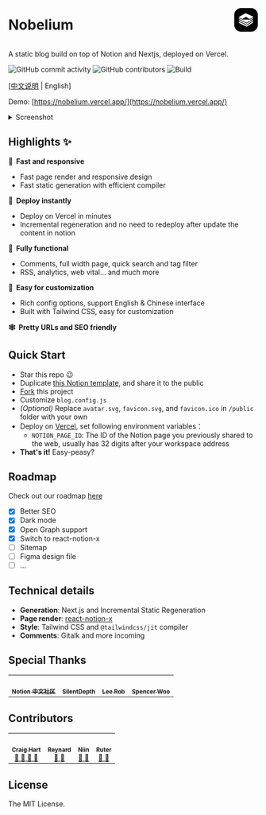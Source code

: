 <div style="display:flex; flex-direction: row-reverse; justify-content: space-between; align-items: center">

<img src="https://raw.githubusercontent.com/craigary/nobelium/main/Nobelium-Logo.svg" width="50" height="50" style="display: block">

# Nobelium

</div>

A static blog build on top of Notion and Nextjs, deployed on Vercel.

![GitHub commit activity](https://img.shields.io/github/commit-activity/m/craigary/nobelium?style=flat-square)
![GitHub contributors](https://img.shields.io/github/contributors/craigary/nobelium?style=flat-square)
![Build](https://img.shields.io/github/deployments/craigary/nobelium/Preview?logo=Vercel&style=flat-square)

[[中文说明](README-CN.md) | English]

Demo: [https://nobelium.vercel.app/](https://nobelium.vercel.app/)

<details><summary>Screenshot</summary>
<img src="https://github.com/craigary/nobelium/blob/main/desktop.png?raw=true">
</details>

## Highlights ✨

**🚀 &nbsp;Fast and responsive**

- Fast page render and responsive design
- Fast static generation with efficient compiler

**🤖 &nbsp;Deploy instantly**

- Deploy on Vercel in minutes
- Incremental regeneration and no need to redeploy after update the content in notion

**🚙 &nbsp;Fully functional**

- Comments, full width page, quick search and tag filter
- RSS, analytics, web vital... and much more

**🎨 &nbsp;Easy for customization**

- Rich config options, support English & Chinese interface
- Built with Tailwind CSS, easy for customization

**🕸 &nbsp;Pretty URLs and SEO friendly**

## Quick Start

- Star this repo 😉
- Duplicate [this Notion template](https://www.notion.so/68be9021bca34b8e89f0246f27e608df), and share it to the public
- [Fork](https://github.com/craigary/nobelium/fork) this project
- Customize `blog.config.js`
- _(Optional)_ Replace `avatar.svg`, `favicon.svg`, and `favicon.ico` in `/public` folder with your own
- Deploy on [Vercel](https://vercel.com), set following environment variables：
  - `NOTION_PAGE_ID`: The ID of the Notion page you previously shared to the web, usually has 32 digits after your workspace address
- **That's it!** Easy-peasy?

## Roadmap

Check out our roadmap [here](https://www.notion.so/craigary/Public-Roadmap-3cfc4d0f0ca642ef8f652673c37add22)

- [x] Better SEO
- [x] Dark mode
- [x] Open Graph support
- [x] Switch to react-notion-x
- [ ] Sitemap
- [ ] Figma design file
- [ ] ...

## Technical details

- **Generation**: Next.js and Incremental Static Regeneration
- **Page render**: [react-notion-x](https://github.com/NotionX/react-notion-x)
- **Style**: Tailwind CSS and `@tailwindcss/jit` compiler
- **Comments**: Gitalk and more incoming

## Special Thanks

<table>
<tr align="left">
    <td align="center"><a href="https://notion.so/cnotion"><img src="https://www.notion.so/image/https%3A%2F%2Fs3-us-west-2.amazonaws.com%2Fsecure.notion-static.com%2F815be1aa-a8bf-46d0-887e-a1c9d18d8ae9%2Fnotion-logo-no-background.png?table=block&id=e1826899-1cd1-4de8-9b1c-ad0de60baa91&width=250&userId=1f77c970-e682-4c02-b9e8-4164924f04ab&cache=v2" width="80px;" alt=""/><br /><sub><b>Notion 中文社区</b></sub></a></td>
    <td align="center"><a href="https://twitter.com/SilentDepthCN"><img src="https://avatars.githubusercontent.com/u/7194254?s=460&u=d8c805acedf5c49ab8e1bfde58b16d7b7fe2b1bb&v=4" width="80px;" alt=""/><br /><sub><b>SilentDepth</b></sub></a></td>
    <td align="center"><a href="https://leerob.io"><img src="https://avatars.githubusercontent.com/u/9113740?s=460&u=6b5c9843f6d345ee178d1171dd3025610312af35&v=4" width="80px;" alt=""/><br /><sub><b>Lee Rob</b></sub></a></td>
    <td align="center"><a href="https://spencerwoo.com"><img src="https://avatars.githubusercontent.com/u/32114380?s=460&u=81d1f9754f354c63ece17a83196be14b51ee1056&v=4" width="80px;" alt=""/><br /><sub><b>Spencer Woo</b></sub></a></td>
  </tr>
</table>

## Contributors

<table>
<tr align="left">
    <td align="center"><a href="https://github.com/craigary"><img src="https://avatars.githubusercontent.com/u/10571717?s=64&v=4" width="80px;" alt=""/><br /><sub><b>Craig Hart</b></sub></a><br /><a href="https://github.com/craigary/nobelium/commits?author=craigary" title="Owner">🎫 🔧 🎨 🐛</a></td>
    <td align="center"><a href="https://github.com/reycn"><img src="https://avatars.githubusercontent.com/u/11225092?s=64&v=4" width="80px;" alt=""/><br /><sub><b>Reynard</b></sub></a><br /><a href="https://github.com/craigary/nobelium/commits?author=reycn" title="Owner"> 🎨 🐛</a></td>
    <td align="center"><a href="https://github.com/Niinjoy"><img src="https://avatars.githubusercontent.com/u/39721307?s=64&v=4" width="80px;" alt=""/><br /><sub><b>Niin</b></sub></a><br /><a href="https://github.com/craigary/nobelium/commits?author=Niinjoy" title="Owner">🔧 🐛</a></td>
    <td align="center"><a href="https://github.com/ruter"><img src="https://avatars.githubusercontent.com/u/8568876?s=64&v=4" width="80px;" alt=""/><br /><sub><b>Ruter</b></sub></a><br /><a href="https://github.com/craigary/nobelium/commits?author=ruter" title="Owner">🔧 🐛</a></td>
  </tr>
</table>

## License

The MIT License.
